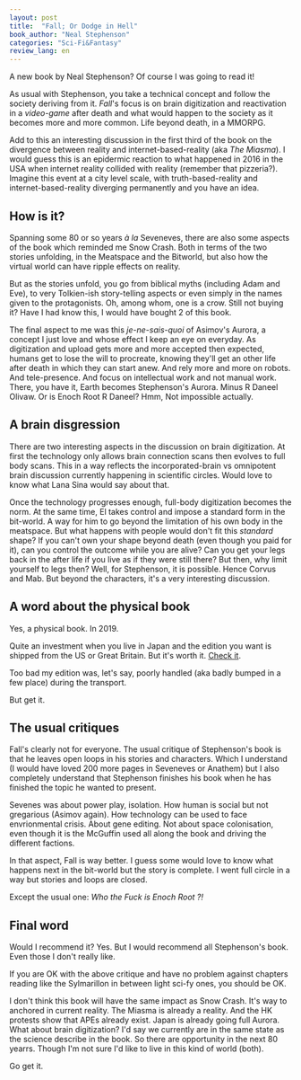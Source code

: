 ```yaml
---
layout: post
title:  "Fall; Or Dodge in Hell"
book_author: "Neal Stephenson"
categories: "Sci-Fi&Fantasy"
review_lang: en
---
```


A new book by Neal Stephenson? Of course I was going to read it!

As usual with Stephenson, you take a technical concept and follow the society deriving from it. *Fall*'s focus is on brain digitization and reactivation in a *video-game* after death and what would happen to the society as it becomes more and more common. Life beyond death, in a MMORPG.

Add to this an interesting discussion in the first third of the book on the divergence between reality and internet-based-reality (aka *The Miasma*). I would guess this is an epidermic reaction to what happened in 2016 in the USA when internet reality collided with reality (remember that pizzeria?). Imagine this event at a city level scale, with truth-based-reality and internet-based-reality diverging permanently and you have an idea.

## How is it?

Spanning some 80 or so years *à la* Seveneves, there are also some aspects of the book which reminded me Snow Crash. Both in terms of the two stories unfolding, in the Meatspace and the Bitworld, but also how the virtual world can have ripple effects on reality.

But as the stories unfold, you go from biblical myths (including Adam and Eve), to very Tolkien-ish story-telling aspects or even simply in the names given to the protagonists. Oh, among whom, one is a crow. Still not buying it? Have I had know this, I would have bought 2 of this book.

The final aspect to me was this *je-ne-sais-quoi* of Asimov's Aurora, a concept I just love and whose effect I keep an eye on everyday. As digitization and upload gets more and more accepted then expected, humans get to lose the will to procreate, knowing they'll get an other life after death in which they can start anew. And rely more and more on robots. And tele-presence. And focus on intellectual work and not manual work. There, you have it, Earth becomes Stephenson's Aurora. Minus R Daneel Olivaw. Or is Enoch Root R Daneel? Hmm, Not impossible actually.

## A brain disgression

There are two interesting aspects in the discussion on brain digitization. At first the technology only allows brain connection scans then evolves to full body scans. This in a way reflects the incorporated-brain vs omnipotent brain discussion currently happening in scientific circles. Would love to know what Lana Sina would say about that.

Once the technology progresses enough, full-body digitization becomes the norm. At the same time, El takes control and impose a standard form in the bit-world. A way for him to go beyond the limitation of his own body in the meatspace. But what happens with people would don't fit this *standard* shape? If you can't own your shape beyond death (even though you paid for it), can you control the outcome while you are alive? Can you get your legs back in the after life if you live as if they were still there? But then, why limit yourself to legs then? Well, for Stephenson, it is possible. Hence Corvus and Mab. But beyond the characters, it's a very interesting discussion.

## A word about the physical book

Yes, a physical book. In 2019.

Quite an investment when you live in Japan and the edition you want is shipped from the US or Great Britain. But it's worth it. [Check it](https://twitter.com/nealstephenson/status/1130982111479885824?s=20).

Too bad my edition was, let's say, poorly handled (aka badly bumped in a few place) during the transport.

But get it.

## The usual critiques

Fall's clearly not for everyone. The usual critique of Stephenson's book is that he leaves open loops in his stories and characters. Which I understand (I would have loved 200 more pages in Seveneves or Anathem) but I also completely understand that Stephenson finishes his book when he has finished the topic he wanted to present.

Sevenes was about power play, isolation. How human is social but not gregarious (Asimov again). How technology can be used to face envrionmental crisis. About gene editing. Not about space colonisation, even though it is the McGuffin used all along the book and driving the different factions. 

In that aspect, Fall is way better. I guess some would love to know what happens next in the bit-world but the story is complete. I went full circle in a way but stories and loops are closed.

Except the usual one: *Who the Fuck is Enoch Root ?!*

## Final word

Would I recommend it? Yes. But I would recommend all Stephenson's book. Even those I don't really like.

If you are OK with the above critique and have no problem against chapters reading like the Sylmarillon in between light sci-fy ones, you should be OK.

I don't think this book will have the same impact as Snow Crash. It's way to anchored in current reality. The Miasma is already a reality. And the HK protests show that APEs already exist. Japan is already going full Aurora. What about brain digitization? I'd say we currently are in the same state as the science describe in the book. So there are opportunity in the next 80 yearrs. Though I'm not sure I'd like to live in this kind of world (both).

Go get it.
